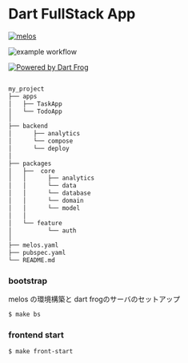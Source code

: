 #  Dart FullStack App 


[![melos](https://img.shields.io/badge/maintained%20with-melos-f700ff.svg?style=flat-square)](https://github.com/invertase/melos)

![example workflow](https://github.com/baleen-studio/c6o-lite-app/actions/workflows/android.yml/badge.svg)

[![Powered by Dart Frog](https://img.shields.io/endpoint?url=https://tinyurl.com/dartfrog-badge)](https://dartfrog.vgv.dev)

```sh

my_project
├── apps
│   ├── TaskApp
│   └── TodoApp
│ 
├── backend
│      ├── analytics
│      └── compose
│      └── deploy
│  
├── packages
│   ├──  core
│   │      ├── analytics
│   │      └── data
│   │      └── database
│   │      └── domain
│   │      └── model
│   │
│   └── feature
│          └── auth
│ 
├── melos.yaml  
├── pubspec.yaml 
└── README.md

```


### bootstrap
melos の環境構築と dart frogのサーバのセットアップ
```sh
$ make bs
```

### frontend start 
```sh
$ make front-start 
```

